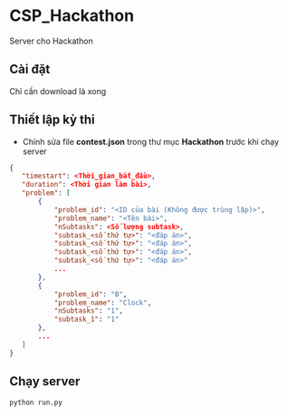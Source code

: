 # CSP_Hackathon
 Server cho Hackathon

## Cài đặt
 Chỉ cần download là xong
 
## Thiết lập kỳ thi
 - Chỉnh sửa file **contest.json** trong thư mục **Hackathon** trước khi chạy server
 ```json
 {
    "timestart": <Thời_gian_bắt_đầu>,
    "duration": <Thời gian làm bài>,
    "problem": [
        {
            "problem_id": "<ID của bài (Không được trùng lặp)>",
            "problem_name": "<Tên bài>",
            "nSubtasks": <Số lượng subtask>,
            "subtask_<số thứ tự>": "<đáp án>",
            "subtask_<số thứ tự>": "<đáp án>",
            "subtask_<số thứ tự>": "<đáp án>",
            "subtask_<số thứ tự>": "<đáp án>"
            ...
        },
        {
            "problem_id": "B",
            "problem_name": "Clock",
            "nSubtasks": "1",
            "subtask_1": "1"
        },
        ...
    ]
}
 ```
 
## Chạy server
 ```bash
 python run.py
 ```
 
